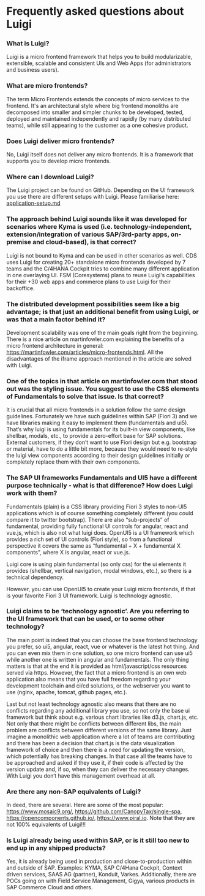 <!-- meta
{
  "node": {
    "label": "FAQ",
    "category": {
      "label": "Basics"
    },
    "metaData": {
      "categoryPosition": 1,
      "position": 3
    }
  }
}
meta -->

# Frequently asked questions about Luigi

<!-- accordion:start -->

### What is Luigi?

Luigi is a micro frontend framework that helps you to build modularizable, extensible, scalable and consistent UIs and Web Apps (for administrators and business users).

### What are micro frontends?

The term Micro Frontends extends the concepts of micro services to the frontend. It's an architectural style where big frontend monoliths are decomposed into smaller and simpler chunks to be developed, tested, deployed and maintained independently and rapidly (by many distributed teams), while still appearing to the customer as a one cohesive product.

### Does Luigi deliver micro frontends?

No, Luigi itself does not deliver any micro frontends. It is a framework that supports you to develop micro frontends.

### Where can I download Luigi?

The Luigi project can be found on GitHub. Depending on the UI framework you use there are different setups with Luigi. Please familiarise here: [application-setup.md](application-setup.md)

### The approach behind Luigi sounds like it was developed for scenarios where Kyma is used (i.e. technology-independent, extension/integration of various SAP/3rd-party apps, on-premise and cloud-based), is that correct?

Luigi is not bound to Kyma and can be used in other scenarios as well. CDS uses Luigi for creating 20+ standalone micro frontends developed by 7 teams and the C/4HANA Cockpit tries to combine many different application in one overlaying UI. FSM (Coresystems) plans to reuse Luigi's capabilities for their +30 web apps and commerce plans to use Luigi for their backoffice.

### The distributed development possibilities seem like a big advantage; is that just an additional benefit from using Luigi, or was that a main factor behind it?

Development scalability was one of the main goals right from the beginning. There is a nice article on martinfowler.com explaining the benefits of a micro frontend architecture in general: https://martinfowler.com/articles/micro-frontends.html. All the disadvantages of the iframe approach mentioned in the article are solved with Luigi. 

### One of the topics in that article on martinfowler.com that stood out was the styling issue. You suggest to use the CSS elements of Fundamentals to solve that issue. Is that correct?

It is crucial that all micro frontends in a solution follow the same design guidelines. Fortunately we have such guidelines within SAP (Fiori 3) and we have libraries making it easy to implement them (fundamentals and ui5). That‘s why luigi is using fundamentals for its built-in view components, like shellbar, modals, etc., to provide a zero-effort base for SAP solutions. External customers, if they don’t want to use Fiori design but e.g. bootstrap or material, have to do a little bit more, because they would need to re-style the luigi view components according to their design guidelines initially or completely replace them with their own components.

### The SAP UI frameworks Fundamentals and UI5 have a different purpose technically - what is that difference? How does Luigi work with them?

Fundamentals (plain) is a CSS library providing Fiori 3 styles to non-UI5 applications which is of course something completely different (you could compare it to twitter bootstrap). There are also “sub-projects” of fundamental, providing fully functional UI controls for angular, react and vue.js, which is also not what luigi does. OpenUI5 is a UI framework which provides a rich set of UI controls (Fiori style), so from a functional perspective it covers the same as “fundamental + X + fundamental X components”, where X is angular, react or vue.js.

Luigi core is using plain fundamental (so only css) for the ui elements it provides (shellbar, vertical navigation, modal windows, etc.), so there is a technical dependency.

However, you can use OpenUI5 to create your Luigi micro frontends, if that is your favorite Fiori 3 UI framework. Luigi is technology agnostic.

### Luigi claims to be ‘technology agnostic’. Are you referring to the UI framework that can be used, or to some other technology?

The main point is indeed that you can choose the base frontend technology you prefer, so ui5, angular, react, vue or whatever is the latest hot thing. And you can even mix them in one solution, so one micro frontend can use ui5 while another one is written in angular and fundamentals. The only thing matters is that at the end it is provided as html/javascript/css resources served via https. However, the fact that a micro frontend is an own web application also means that you have full freedom regarding your development toolchain and ci/cd solutions, or the webserver you want to use (nginx, apache, tomcat, github pages, etc.).

Last but not least technology agnostic also means that there are no conflicts regarding any additional library you use, so not only the base ui framework but think about e.g. various chart libraries like d3.js, chart.js, etc. Not only that there might be conflicts between different libs, the main problem are conflicts between different versions of the same library. Just imagine a monolithic web application where a lot of teams are contributing and there has been a decision that chart.js is the data visualization framework of choice and then there is a need for updating the version, which potentially has breaking changes. In that case all the teams have to be approached and asked if they use it, if their code is affected by the version update and, if so, when they can deliver the necessary changes. With Luigi you don‘t have this management overhead at all.

### Are there any non-SAP equivalents of Luigi?

In deed, there are several. Here are some of the most popular: https://www.mosaic9.org/, https://github.com/CanopyTax/single-spa, https://opencomponents.github.io/, https://www.piral.io. Note that they are not 100% equivalents of Luigi!!!

<!--
### In what way is Luigi different from these mentioned framework/products?

TBD
-->

### Is Luigi already being used within SAP, or is it still too new to end up in any shipped products?

Yes, it is already being used in production and close-to-production within and outside of SAP. Examples: KYMA, SAP C/4Hana Cockpit, Context driven services, SAAS AG (partner), Konduit, Varkes. Additionally, there are POCs going on with Field Service Management, Gigya, various products in SAP Commerce Cloud and others.
<!-- accordion:end -->